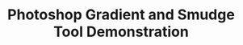 ---
ee_id: '176'
site: '1'
type: '2'
long_id: 2007-015 Photoshop Gradient and Smudge Tool Demonstration
url: 2007-015-photoshop-gradient-and-smudge-tool-demonstration
year: '2007'
medium: Inkjet on laminate.
commission:
add_credit:
dims: 43 x 43 inches
pitch:
ps:
live_url:
related:
title: 'Photoshop Gradient and Smudge Tool Demonstration '
youtube:
imgs: "{filedir_1}photoshop-smudge-2007-015-digital-database-ih.jpg"
subheading:
year2: '2007'
download:
add_credits:
related_code:
! '':
layout: things-i-made
---